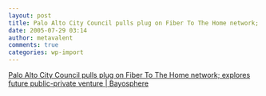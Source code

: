 ```yaml
---
layout: post
title: Palo Alto City Council pulls plug on Fiber To The Home network; explores future public-private venture | Bayosphere
date: 2005-07-29 03:14
author: metavalent
comments: true
categories: wp-import
---
```

<a href="https://bayosphere.com/node/865">Palo Alto City Council pulls plug on Fiber To The Home network; explores future public-private venture | Bayosphere</a>
